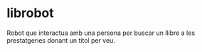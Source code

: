 # librobot
Robot que interactua amb una persona per buscar un llibre a les prestatgeries donant un títol per veu.
